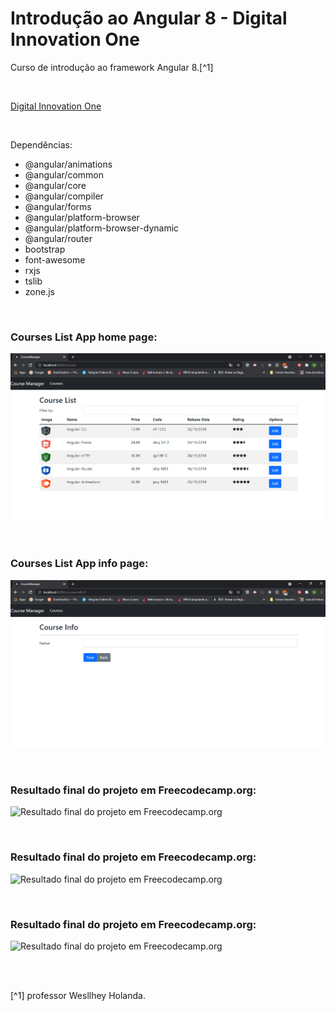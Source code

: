 # Introdução ao Angular 8 - Digital Innovation One

Curso de introdução ao framework Angular 8.[^1]

<br />

[Digital Innovation One](https://web.digitalinnovation.one/home)



<br />


Dependências:

- @angular/animations 
- @angular/common  
- @angular/core  
- @angular/compiler 
- @angular/forms 
- @angular/platform-browser 
- @angular/platform-browser-dynamic 
- @angular/router 
- bootstrap 
- font-awesome 
- rxjs
- tslib 
- zone.js 




<br />

### Courses List App home page:             
![Imagem de Courses List App home page](/src/assets/images/courses-home-page.png)



<br />

### Courses List App info page:             
![Imagem de Courses List App info page](/src/assets/images/courses-info-page.png)






<br />


### Resultado final do projeto em Freecodecamp.org:               
![Resultado final do projeto em Freecodecamp.org](/public/images/)




<br />


### Resultado final do projeto em Freecodecamp.org:               
![Resultado final do projeto em Freecodecamp.org](/public/images/)




<br />


### Resultado final do projeto em Freecodecamp.org:               
![Resultado final do projeto em Freecodecamp.org](/public/images/)




<br />
<br />

[^1] professor Wesllhey Holanda.






